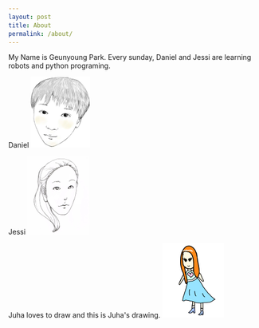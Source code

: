 ```yaml
---
layout: post
title: About
permalink: /about/
---
```



My Name is Geunyoung Park. 
Every sunday, Daniel and Jessi are learning robots and python programing. 

Daniel
![Daniel](/assets/img/daniel.png)

Jessi
![Jessi](/assets/img/jessi.png)

Juha loves to draw and this is Juha's drawing.
![Juha](/assets/img/juha.png)
 
 